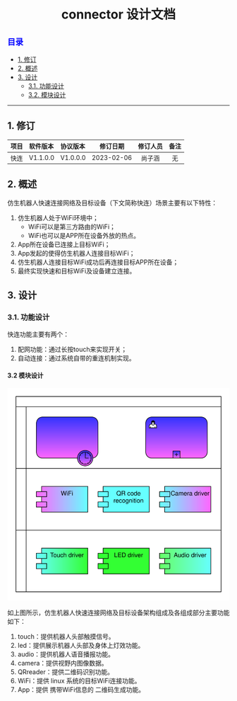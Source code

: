 # <center>connector 设计文档</center>

## <font color=Blue size=4> 目录 </font>
* [1. 修订](#1-修订)
* [2. 概述](#2-概述)
* [3. 设计](#3-设计)
    * [3.1. 功能设计](#31-功能设计)
    * [3.2. 模块设计](#32-模块设计)
---
## 1. 修订

<center>

项目|软件版本|协议版本|修订日期|修订人员|备注
:--:|:--|:--|:--:|:--:|:--:
快连|V1.1.0.0|V1.0.0.0|2023-02-06|尚子涵|无

</center>

## 2. 概述
仿生机器人快速连接网络及目标设备（下文简称快连）场景主要有以下特性：
1. 仿生机器人处于WiFi环境中；
    * WiFi可以是第三方路由的WiFi；
    * WiFi也可以是APP所在设备外放的热点。
2. App所在设备已连接上目标WiFi；
3. App发起的使得仿生机器人连接目标WiFi；
4. 仿生机器人连接目标WiFi成功后再连接目标APP所在设备；
5. 最终实现快速和目标WiFi及设备建立连接。

## 3. 设计
### 3.1. 功能设计

快连功能主要有两个：
1. 配网功能：通过长按touch来实现开关；
2. 自动连接：通过系统自带的重连机制实现。

#### 3.2 模块设计

<center>

![](./image/connector/connector_module.svg)

</center>

如上图所示，仿生机器人快速连接网络及目标设备架构组成及各组成部分主要功能如下：
1. touch：提供机器人头部触摸信号。
2. led：提供展示机器人头部及身体上灯效功能。
3. audio：提供机器人语音播报功能。
4. camera：提供视野内图像数据。
5. QRreader：提供二维码识别功能。
6. WiFi：提供 linux 系统的目标WiFi连接功能。
7. App：提供 携带WiFi信息的 二维码生成功能。
